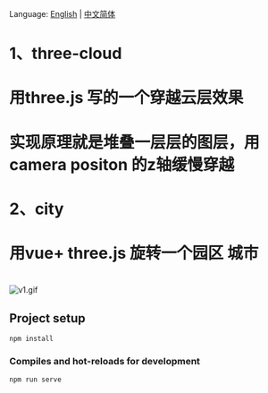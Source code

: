 Language: [English](README.md) | [中文简体](README-ZH.md)
# 1、three-cloud
# 用three.js 写的一个穿越云层效果
# 实现原理就是堆叠一层层的图层，用camera positon 的z轴缓慢穿越



# 2、city
# 用vue+ three.js 旋转一个园区 城市

#

![v1.gif](https://s2.loli.net/2023/07/27/V7I2SQgtKUlWqxA.gif)


## Project setup
```
npm install
```

### Compiles and hot-reloads for development
```
npm run serve
```



